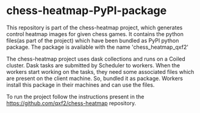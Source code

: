 # chess-heatmap-PyPI-package
This repository is part of the chess-heatmap project, which generates control heatmap images for given chess games. It contains the python files(as part of the project) which have been bundled as PyPI python package. The package is available with the name 'chess_heatmap_qxf2'

The chess-heatmap project uses dask collections and runs on a Coiled cluster. Dask tasks are submitted by Scheduler to workers. When the workers start working on the tasks, they need some associated files which are present on the client machine. So, bundled it as package. Workers install this package in their machines and can use the files. 

To run the project follow the instructions present in the https://github.com/qxf2/chess-heatmap repository.
